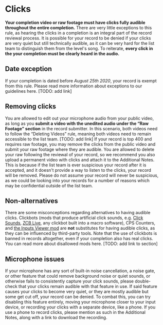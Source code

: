 # Clicks
**Your completion video or raw footage must have clicks fully audible throughout the entire completion.** There are very little exceptions to this rule, as hearing the clicks in a completion is an integral part of the record reviewal process. It is possible for your record to be denied if your clicks are very quiet but still technically audible, as it can be very hard for the list team to distinguish them from the level's song. To reiterate, **every click in the your completion must be clearly heard in the audio.**

## Date exception
If your completion is dated before *August 25th 2020*, your record is exempt from this rule. Please read more information about exceptions to our guidelines here. [TODO: add link]

## Removing clicks
You are allowed to edit out your microphone audio from your public video, as long as you **submit a video with the unedited audio under the “Raw Footage” section** in the record submitter. In this scenario, both videos need to follow the “Deleting Videos” rule, meaning both videos need to remain accessible to the list team. [TODO: add link]
If your record is top 400 and requires raw footage, you may remove the clicks from the public video and submit your raw footage where they are audible. You are allowed to delete your raw following the reviewal of your record, so we recommend you also upload a permanent video with clicks and attach it to the Additional Notes. This is because if the list team is ever suspicious your record after it is accepted, and it doesn't provide a way to listen to the clicks, your record will be removed. Please do not assume your record will never be suspicious, as we could be looking into your records for a number of reasons which may be confidential outside of the list team.

## Non-alternatives
There are some misconceptions regarding alternatives to having audible clicks. Clickbots (mods that produce artificial click sounds, e.g. [Click Sounds](https://geode-sdk.org/mods/beat.click-sound), [ZCB Live](https://geode-sdk.org/mods/zeozeozeo.zcblive), any clickbot built into a macro software), CPS Counters, and [the Inputs Viewer mod](https://geode-sdk.org/mods/khronophobia.inputs_viewer) are **not** substitutes for having audible clicks, as they can be influenced by third-party tools. Note that the use of clickbots is banned in records altogether, even if your completion also has real clicks. You can read more about disallowed mods here. [TODO: add link to section]

## Microphone issues
If your microphone has any sort of built-in noise cancellation, a noise gate, or other feature that could remove background noise or quiet sounds, or otherwise fails to consistently capture your click sounds, please double-check that your clicks remain audible with that feature in use.
If said feature causes your clicks to become very quiet, or they are mostly audible but some get cut off, your record can be denied.
To combat this, you can try disabling this feature entirely, moving your microphone closer to your input device, or recording your clicks with a separate device, like a phone. If you use a phone to record clicks, please mention as such in the Additional Notes, along with a link to download the recording.